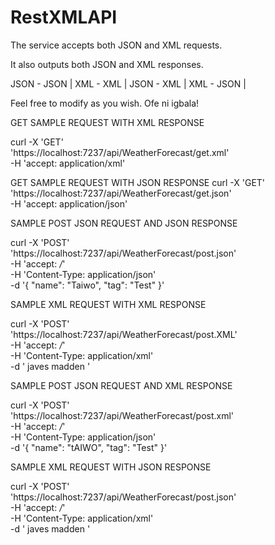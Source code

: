 # RestXMLAPI

The service accepts both JSON and XML requests.

It also outputs both JSON and XML responses.


JSON        -     JSON |
XML         -      XML |
JSON        -      XML |
XML         -     JSON |


Feel free to modify as you wish. Ofe ni igbala!


GET SAMPLE REQUEST WITH XML RESPONSE

curl -X 'GET' \
  'https://localhost:7237/api/WeatherForecast/get.xml' \
  -H 'accept: application/xml'

GET SAMPLE REQUEST WITH JSON RESPONSE
curl -X 'GET' \
  'https://localhost:7237/api/WeatherForecast/get.json' \
  -H 'accept: application/json'


SAMPLE POST JSON REQUEST AND JSON RESPONSE

curl -X 'POST' \
  'https://localhost:7237/api/WeatherForecast/post.json' \
  -H 'accept: */*' \
  -H 'Content-Type: application/json' \
  -d '{
  "name": "Taiwo",
  "tag": "Test"
}'

SAMPLE XML REQUEST WITH XML RESPONSE

curl -X 'POST' \
  'https://localhost:7237/api/WeatherForecast/post.XML' \
  -H 'accept: */*' \
  -H 'Content-Type: application/xml' \
  -d '<CreatePostRequest xmlns:i="http://www.w3.org/2001/XMLSchema-instance" xmlns="http://schemas.datacontract.org/2004/07/RestXMLAPI">
  <Name>javes</Name>
  <Tag>madden</Tag>
</CreatePostRequest>'


SAMPLE POST JSON REQUEST AND XML RESPONSE

curl -X 'POST' \
  'https://localhost:7237/api/WeatherForecast/post.xml' \
  -H 'accept: */*' \
  -H 'Content-Type: application/json' \
  -d '{
  "name": "tAIWO",
  "tag": "Test"
}'


SAMPLE XML REQUEST WITH JSON RESPONSE

curl -X 'POST' \
  'https://localhost:7237/api/WeatherForecast/post.json' \
  -H 'accept: */*' \
  -H 'Content-Type: application/xml' \
  -d '<CreatePostRequest xmlns:i="http://www.w3.org/2001/XMLSchema-instance" xmlns="http://schemas.datacontract.org/2004/07/RestXMLAPI">
  <Name>javes</Name>
  <Tag>madden</Tag>
</CreatePostRequest>'



